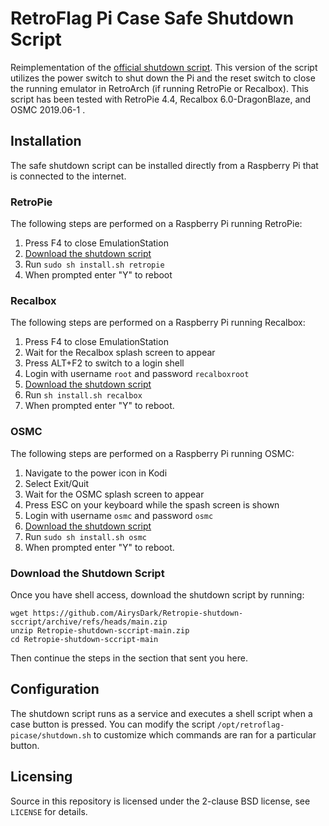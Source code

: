 # RetroFlag Pi Case Safe Shutdown Script
Reimplementation of the [official shutdown script](
https://github.com/RetroFlag/retroflag-picase). This version of the
script utilizes the power switch to shut down the Pi and the reset switch to
close the running emulator in RetroArch (if running RetroPie or Recalbox).
This script has been tested with RetroPie 4.4, Recalbox 6.0-DragonBlaze, and
OSMC 2019.06-1 .


## Installation
The safe shutdown script can be installed directly from a Raspberry Pi that is
connected to the internet.

### RetroPie
The following steps are performed on a Raspberry Pi running RetroPie:

1. Press F4 to close EmulationStation
2. [Download the shutdown script](#download-the-shutdown-script)
3. Run `sudo sh install.sh retropie`
4. When prompted enter "Y" to reboot

### Recalbox
The following steps are performed on a Raspberry Pi running Recalbox:

1. Press F4 to close EmulationStation
2. Wait for the Recalbox splash screen to appear
3. Press ALT+F2 to switch to a login shell
4. Login with username `root` and password `recalboxroot`
5. [Download the shutdown script](#download-the-shutdown-script)
6. Run `sh install.sh recalbox`
7. When prompted enter "Y" to reboot.

### OSMC
The following steps are performed on a Raspberry Pi running OSMC:

1. Navigate to the power icon in Kodi
2. Select Exit/Quit
3. Wait for the OSMC splash screen to appear
4. Press ESC on your keyboard while the spash screen is shown
4. Login with username `osmc` and password `osmc`
6. [Download the shutdown script](#download-the-shutdown-script)
7. Run `sudo sh install.sh osmc`
8. When prompted enter "Y" to reboot.

### Download the Shutdown Script
Once you have shell access, download the shutdown script by running:

```shell
wget https://github.com/AirysDark/Retropie-shutdown-sccript/archive/refs/heads/main.zip
unzip Retropie-shutdown-sccript-main.zip
cd Retropie-shutdown-sccript-main
```

Then continue the steps in the section that sent you here.


## Configuration
The shutdown script runs as a service and executes a shell script when a case
button is pressed. You can modify the script `/opt/retroflag-picase/shutdown.sh`
to customize which commands are ran for a particular button.


## Licensing
Source in this repository is licensed under the 2-clause BSD license, see
`LICENSE` for details.
